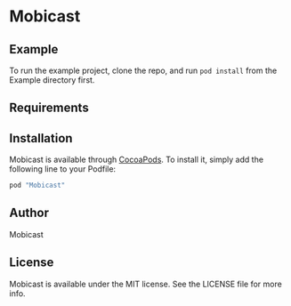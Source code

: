 # Mobicast


## Example

To run the example project, clone the repo, and run `pod install` from the Example directory first.

## Requirements

## Installation

Mobicast is available through [CocoaPods](http://cocoapods.org). To install
it, simply add the following line to your Podfile:

```ruby
pod "Mobicast"
```

## Author

Mobicast

## License

Mobicast is available under the MIT license. See the LICENSE file for more info.
